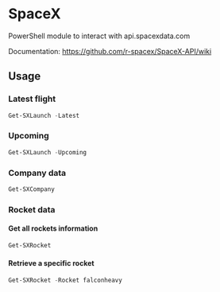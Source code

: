 # SpaceX

PowerShell module to interact with api.spacexdata.com

Documentation: https://github.com/r-spacex/SpaceX-API/wiki

## Usage

### Latest flight

```powershell
Get-SXLaunch -Latest
```

### Upcoming

```powershell
Get-SXLaunch -Upcoming
```

### Company data

```powershell
Get-SXCompany
```

### Rocket data

#### Get all rockets information

```powershell
Get-SXRocket
```

#### Retrieve a specific rocket

```powershell
Get-SXRocket -Rocket falconheavy
```
